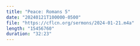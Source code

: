 ```yaml
---
title: "Peace: Romans 5"
date: "20240121T100000-0500"
file: "https://cflcn.org/sermons/2024-01-21.m4a"
length: "15456760"
duration: "32:23"
---
```

